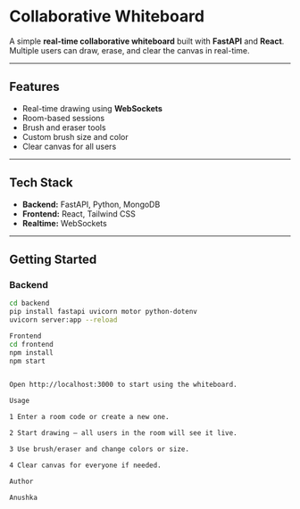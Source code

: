 # Collaborative Whiteboard

A simple **real-time collaborative whiteboard** built with **FastAPI** and **React**. Multiple users can draw, erase, and clear the canvas in real-time.

---

## Features

- Real-time drawing using **WebSockets**
- Room-based sessions
- Brush and eraser tools
- Custom brush size and color
- Clear canvas for all users

---

## Tech Stack

- **Backend:** FastAPI, Python, MongoDB  
- **Frontend:** React, Tailwind CSS  
- **Realtime:** WebSockets  

---

## Getting Started

### Backend
```bash
cd backend
pip install fastapi uvicorn motor python-dotenv
uvicorn server:app --reload

Frontend
cd frontend
npm install
npm start


Open http://localhost:3000 to start using the whiteboard.

Usage

1 Enter a room code or create a new one.

2 Start drawing — all users in the room will see it live.

3 Use brush/eraser and change colors or size.

4 Clear canvas for everyone if needed.

Author

Anushka
